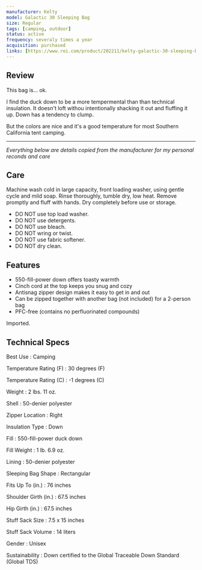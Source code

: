 ```yaml
---
manufacturer: Kelty
model: Galactic 30 Sleeping Bag
size: Regular
tags: [camping, outdoor]
status: active
frequency: severaly times a year
acquisition: purchased
links: [https://www.rei.com/product/202211/kelty-galactic-30-sleeping-bag]
---
```


## Review

This bag is… ok.

I find the duck down to be a more tempermental than than technical insulation.
It doesn't loft withou intentionally shacking it out and fluffing it up.
Down has a tendency to clump.

But the colors are nice and it's a good temperature for most Southern California tent camping.

---

_Everything below are details copied from the manufacturer for my personal reconds and care_

## Care

Machine wash cold in large capacity, front loading washer, using gentle cycle and mild soap.
Rinse thoroughly, tumble dry, low heat. Remove promptly and fluff with hands.
Dry completely before use or storage.

- DO NOT use top load washer.
- DO NOT use detergents.
- DO NOT use bleach.
- DO NOT wring or twist.
- DO NOT use fabric softener.
- DO NOT dry clean.

## Features

- 550-fill-power down offers toasty warmth
- Cinch cord at the top keeps you snug and cozy
- Antisnag zipper design makes it easy to get in and out
- Can be zipped together with another bag (not included) for a 2-person bag
- PFC-free (contains no perfluorinated compounds)

Imported.

## Technical Specs

Best Use
: Camping

Temperature Rating (F)
: 30 degrees (F)

Temperature Rating (C)
: -1 degrees (C)

Weight
: 2 lbs. 11 oz.

Shell
: 50-denier polyester

Zipper Location
: Right

Insulation Type
: Down

Fill
: 550-fill-power duck down

Fill Weight
: 1 lb. 6.9 oz.

Lining
: 50-denier polyester

Sleeping Bag Shape
: Rectangular

Fits Up To (in.)
: 76 inches

Shoulder Girth (in.)
: 67.5 inches

Hip Girth (in.)
: 67.5 inches

Stuff Sack Size
: 7.5 x 15 inches

Stuff Sack Volume
: 14 liters

Gender
: Unisex

Sustainability
: Down certified to the Global Traceable Down Standard (Global TDS)
